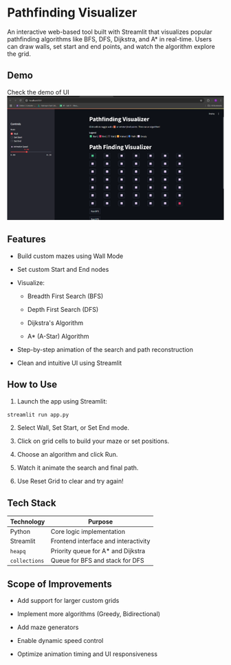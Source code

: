 # Pathfinding Visualizer

An interactive web-based tool built with Streamlit that visualizes popular pathfinding algorithms like BFS, DFS, Dijkstra, and A* in real-time. Users can draw walls, set start and end points, and watch the algorithm explore the grid.


## Demo 

Check the demo of UI 
![alt text](image.png)

## Features
- Build custom mazes using Wall Mode

- Set custom Start and End nodes

-  Visualize:

    - Breadth First Search (BFS)

    - Depth First Search (DFS)

    - Dijkstra's Algorithm

    - A* (A-Star) Algorithm

- Step-by-step animation of the search and path reconstruction

- Clean and intuitive UI using Streamlit

## How to Use
1. Launch the app using Streamlit:

```bash
streamlit run app.py

```
2. Select Wall, Set Start, or Set End mode.

3. Click on grid cells to build your maze or set positions.

4. Choose an algorithm and click Run.

5. Watch it animate the search and final path.

6. Use Reset Grid to clear and try again!

## Tech Stack
| Technology | Purpose                                 |
|------------|------------------------------------------|
| Python     | Core logic implementation               |
| Streamlit  | Frontend interface and interactivity    |
| `heapq`    | Priority queue for A* and Dijkstra      |
| `collections` | Queue for BFS and stack for DFS     |

## Scope of Improvements
- Add support for larger custom grids

- Implement more algorithms (Greedy, Bidirectional)

- Add maze generators

- Enable dynamic speed control

- Optimize animation timing and UI responsiveness